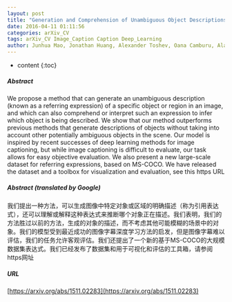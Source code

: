 ```yaml
---
layout: post
title: "Generation and Comprehension of Unambiguous Object Descriptions"
date: 2016-04-11 01:11:56
categories: arXiv_CV
tags: arXiv_CV Image_Caption Caption Deep_Learning
author: Junhua Mao, Jonathan Huang, Alexander Toshev, Oana Camburu, Alan Yuille, Kevin Murphy
---
```


* content
{:toc}

##### Abstract
We propose a method that can generate an unambiguous description (known as a referring expression) of a specific object or region in an image, and which can also comprehend or interpret such an expression to infer which object is being described. We show that our method outperforms previous methods that generate descriptions of objects without taking into account other potentially ambiguous objects in the scene. Our model is inspired by recent successes of deep learning methods for image captioning, but while image captioning is difficult to evaluate, our task allows for easy objective evaluation. We also present a new large-scale dataset for referring expressions, based on MS-COCO. We have released the dataset and a toolbox for visualization and evaluation, see this https URL

##### Abstract (translated by Google)
我们提出一种方法，可以生成图像中特定对象或区域的明确描述（称为引用表达式），还可以理解或解释这种表达式来推断哪个对象正在描述。我们表明，我们的方法胜过以前的方法，生成的对象的描述，而不考虑其他可能模糊的场景中的对象。我们的模型受到最近成功的图像字幕深度学习方法的启发，但是图像字幕难以评估，我们的任务允许客观评估。我们还提出了一个新的基于MS-COCO的大规模数据集表达式。我们已经发布了数据集和用于可视化和评估的工具箱，请参阅https网址

##### URL
[https://arxiv.org/abs/1511.02283](https://arxiv.org/abs/1511.02283)

